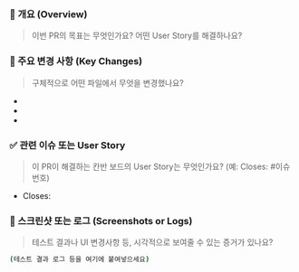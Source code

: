 ### 📝 개요 (Overview)
> 이번 PR의 목표는 무엇인가요? 어떤 User Story를 해결하나요?



### 🔨 주요 변경 사항 (Key Changes)
> 구체적으로 어떤 파일에서 무엇을 변경했나요?

-
-
-


### ✅ 관련 이슈 또는 User Story
> 이 PR이 해결하는 칸반 보드의 User Story는 무엇인가요? (예: Closes: #이슈번호)

- Closes: 


### 📸 스크린샷 또는 로그 (Screenshots or Logs)
> 테스트 결과나 UI 변경사항 등, 시각적으로 보여줄 수 있는 증거가 있나요?

```bash
(테스트 결과 로그 등을 여기에 붙여넣으세요)

```